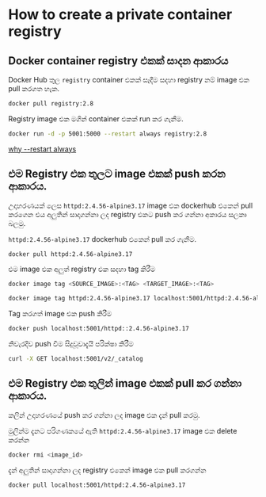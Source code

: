 # How to create a private container registry

## Docker container registry එකක් සාදන ආකාරය

Docker Hub තුල `registry` container එකක් සෑදීම සදහා registry නම් image එක pull කරගත හැක.
```bash
docker pull registry:2.8
```

Registry image එක මගින් container එකක් run කර ගැනීම.
```bash
docker run -d -p 5001:5000 --restart always registry:2.8
```
[why --restart always](https://docs.docker.com/config/containers/start-containers-automatically/)

## එම Registry එක තුලට image එකක් push කරන ආකාරය.

උදාහරණයක් ලෙස `httpd:2.4.56-alpine3.17` image එක dockerhub එකෙන් pull කරගෙන එය අලුතින් සාදාගන්නා ලද registry එකට push කර ගන්නා අකාරය සලකා බලමු.

`httpd:2.4.56-alpine3.17` dockerhub එකෙන් pull කර ගැනීම.
```bash
docker pull httpd:2.4.56-alpine3.17
```

එම image එක අලුත් registry එක සදහා tag කිරීම
```bash
docker image tag <SOURCE_IMAGE>:<TAG> <TARGET_IMAGE>:<TAG>
```
```bash
docker image tag httpd:2.4.56-alpine3.17 localhost:5001/httpd:2.4.56-alpine3.17
```

Tag කරගත් image එක push කිරීම
```bash
docker push localhost:5001/httpd::2.4.56-alpine3.17
```

නිවැරදිව push වීම සිදුවූවාදැයි පරික්ෂා කිරීම
```bash
curl -X GET localhost:5001/v2/_catalog
```

## එම Registry එක තුලින් image එකක් pull කර ගන්නා ආකාරය.
කලින් උදාහරණයේ push කර ගන්නා ලද image එක දැන් pull කරමු.

මුලින්ම දැනට පරිගණකයේ ඇති `httpd:2.4.56-alpine3.17` image එක delete කරන්න
```bash
docker rmi <image_id>
```

දැන් අලුතින් සාදාගන්නා ලද registry එකෙන් image එක pull කරගන්න
```bash
docker pull localhost:5001/httpd:2.4.56-alpine3.17
```


